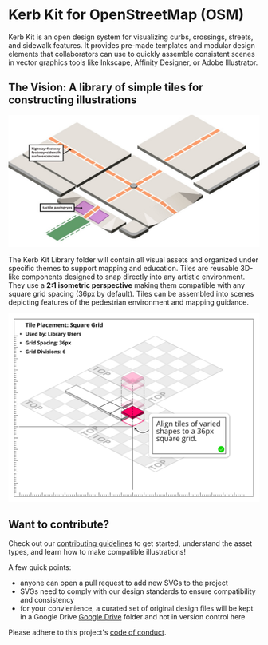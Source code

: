 # Kerb Kit for OpenStreetMap (OSM)
Kerb Kit is an open design system for visualizing curbs, crossings, streets, and sidewalk features. It provides pre-made templates and modular design elements that collaborators can use to quickly assemble consistent scenes in vector graphics tools like Inkscape, Affinity Designer, or Adobe Illustrator.

## The Vision: A library of simple tiles for constructing illustrations

![The Vision for Kerb Kit](docs/static/readme_vision.jpg)


The Kerb Kit Library folder will contain all visual assets and organized under specific themes to support mapping and education. Tiles are reusable 3D-like components designed to snap directly into any artistic environment. They use a **2:1 isometric perspective** making them compatible with any square grid spacing (36px by default). Tiles can be assembled into scenes depicting features of the pedestrian environment and mapping guidance.

![Placing Kerb Kit Tiles](docs/static/tile_placement.jpg)

## Want to contribute?

Check out our [contributing guidelines](CONTRIBUTING.md) to get started, understand the asset types, and learn how to make compatible illustrations!

A few quick points:
- anyone can open a pull request to add new SVGs to the project
- SVGs need to comply with our design standards to ensure compatibility and consistency
- for your convienience, a curated set of original design files will be kept in a Google Drive [Google Drive](https://drive.google.com/drive/folders/1u9iJec_ZKIN5SV3JdG4HeA_tUl_8QvcY?usp=sharing) folder and not in version control here

Please adhere to this project's [code of conduct](CODE_OF_CONDUCT.md).